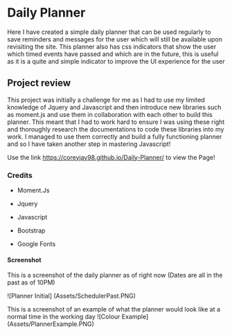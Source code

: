 # Daily Planner

Here I have created a simple daily planner that can be used regularly to save reminders and messages for the user which will still be available upon revisiting the site. This planner also has css indicators that show the user which timed events have passed and which are in the future, this is useful as it is a quite and simple indicator to improve the UI experience for the user

## Project review

This project was initially a challenge for me as I had to use my limited knowledge of Jquery and Javascript and then introduce new libraries such as moment.js and use them in collaboration with each other to build this planner. This meant that I had to work hard to ensure I was using these right and thoroughly research the documentations to code these libraries into my work. I managed to use them correctly and build a fully functioning planner and so I have taken another step in mastering Javascript!

Use the link https://coreyjay98.github.io/Daily-Planner/ to view the Page!

### Credits

- Moment.Js

- Jquery

- Javascript

- Bootstrap

- Google Fonts

#### Screenshot

This is a screenshot of the daily planner as of right now (Dates are all in the past as of 10PM)

![Planner Initial] (Assets/SchedulerPast.PNG)

This is a screenshot of an example of what the planner would look like at a normal time in the working day
![Colour Example] (Assets/PlannerExample.PNG)

